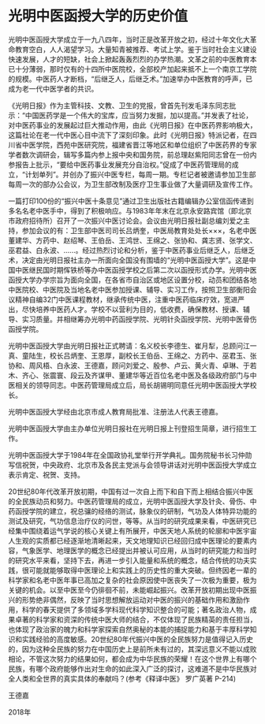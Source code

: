 #  光明中医函授大学的历史价值

光明中医函授大学成立于一九八四年，当时正是改革开放之初，经过十年文化大革命教育空白，人人渴望学习。大量知青被推荐、考试上学。鉴于当时社会主义建设快速发展，人才的短缺，社会上掀起轰轰烈烈的办学热潮。文革之前的中医教育本已十分薄弱，那时仅有的十四所中医院校，全部校产加起来抵不上一个南京工学院的规模。中医药人才断档，“后继乏人，后继乏术。”加速举办中医教育的呼声，已成为老一代中医学者的共识。

《光明日报》作为主管科技、文教、卫生的党报，曾首先刊发毛泽东同志批示：“中国医药学是一个伟大的宝库，应当努力发掘，加以提高。”并发表了社论，对中医药事业的发展起过巨大推动作用，由此《光明日报》在中医药界影响极大，这篇社论在老一代中医心目中流下了深刻印象。此时《光明日报》特派记者，在四川省中医学院，西苑中医研究院，福建省晋江等地区和单位组织了中医药界的专家学者数次调研会，辑写多篇内参上报中央和国务院，前总理赵紫阳同志曾在一份内参报告上批示，“要给中医药事业发展充分自治权。”促成了中医药管理局的成立，“计划单列”。并创办了振兴中医专栏，每周一期。专栏记者被邀请参加卫生部每周一次的部办公会议，为卫生部改制及医疗卫生事业做了大量调研及宣传工作。

一篇打印100份的“振兴中医十条意见”通过卫生出版社古籍编辑办公室信函传递到多名名老中医手中，得到了积极响应。与1983年年末在北京永安路宾馆（即北京市政府招待所）召开了一次振兴中医讨论会。会议由光明日报社副总编刘爱之主持，参加会议的有：卫生部中医司司长吕炳奎，中医局教育处处长×××，名老中医董建华、方药中、赵绍琴、王伯岳、王鸿世、王绵之、张协和、龚志贤、张学文、巫君益、白永波、......。经过热烈讨论和分析，鉴于中医药事业后继乏人，后继乏术，决定由光明日报社主办一所面向全国没有围墙的“光明中医函授大学”。这是中国中医继民国时期恽铁桥等办中医函授学校之后第二次以函授形式办学。光明中医函授大学办学宗旨为面向全国，在各省市自治区或地区设置分校，动员和团结各地中医院校、中医院及当地名老中医参加授课、辅导、实习工作，按照卫生部衡阳会议精神自编32门中医课程教材，继承传统中医，注重中医药临床疗效，宽进严出，尽快培养中医药人才。学校不以营利为目的，低收费，确保教材、授课、辅导、实习质量。并相继筹办光明中药函授学院、光明针灸函授学院、光明中医骨伤函授学院。

光明中医函授大学由光明日报社正式聘请：名义校长李德生、崔月犁，总顾问江一真、童陆生，校长吕炳奎、王恩厚，副校长王伯岳、王绵之、方药中、巫君玉、张协和、周风梧、白永波、王德嘉，顾问刘爱之、殷参、卢云、黄火青、卓琳、于若木、齐心、张震寰、段云及齐谋甲、董建华等近百位名老中医及各级政府部门与中医相关的领导同志。中医药管理局成立后，局长胡锡明同意任光明中医函授大学校长。

光明中医函授大学经由北京市成人教育局批准、注册法人代表王德嘉。

光明中医函授大学由主办单位光明日报社在光明日报上刊登招生简章，进行招生工作。

光明中医函授大学于1984年在全国政协礼堂举行开学典礼。国务院秘书长习仲勋写信祝贺，中央政府、北京市及各民主党派与会领导讲话对光明中医函授大学成立表示肯定、祝贺、支持。

20世纪80年代改革开放初期，中国有过一次自上而下和自下而上相结合振兴中医的全民族动员和努力。中医药管理局的成立，光明中医函授大学及针灸、骨伤、中药函授学院的建立，祝总骧的经络的测试，脉象仪的研制，气功及人体特异功能的测试及研究，气功信息治疗仪的问世，等等。从当时的研究成果来看，中医研究已经集中围绕着运气学说的核心关键上有所展开，中医天地人系统的轮廓和中医宇宙人生观的实质都已经逐渐地清晰起来，天文地理知识已经回归成中医理论的要素内容，气象医学、地理医学的概念已经提出并被认可应用，从当时的研究能力和当时的研究水平来看，坚持下去，再进一步引入能量和系统的概念，结合传统的功夫实践，很可能就能够取得中医理论上和实践上的历史性的重大突破。但终因老一辈的科学家和名老中医年事已高加之复杂的社会原因使中医丧失了一次极为重要，极为关键的机会。以至中医至今仍徘徊不前，未能崛起振兴。改革开放初期出现中医振兴的形势绝非偶然，反映了当时思想解放运动对中医的振兴的基础作用和激励作用，科学的春天提供了多领域多学科现代科学知识整合的可能；著名政治人物，成果卓著的科学家和资深的传统中医大师的结合，不仅体现了民族精英的责任担当，也体现了政治家的魄力和科学家探索自然奥秘的本能的捕捉能力和基于丰厚科学知识和实践经验的高度敏感。20世纪80年代振兴中医的全民族努力是值得记入历史的，因为这种全民族的努力在中国历史上是前所未有过的，其深远意义不能以成败相论，不管这次努力的结果如何，都会成为中华民族的荣耀！在这个世界上有哪个民族，有哪个政府能够作出对生命的如此深入广泛的探讨，这难道不是中华民族对全人类和全世界的真实具体的奉献吗？(参考《释译中医》 罗广英著  P-214)

 王德嘉

2018年

　　　
